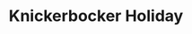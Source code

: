 ---
title: Knickerbocker Holiday
year: 1948
month: 05
opening_date: 1948-05-01
closing_date:
layout: productions
image:
image_caption:
image_credit:
playbill: 
category: 
Theatre: Theatre Jacksonville
Venue: Little Theatre
cast:
  Anthony Corlear: Neel Witschen, Jr.
  Brom Broeck: Clem Boatright
  Citizen of New Amsterdam:
    - Barnes Clements
    - Charlotte Pearce
    - Florence Price
    - Gloria Maddock
    - Guy Alvarez
    - Joan Henderson
    - John Fletcher
    - Lou Edwards
    - Mary Lou Gories
    - Maurice Blitch
    - Natalie Clarke
    - Phil Ganim
    - Ray Epperson
    - Toni Gories
  deVries: Robert Mahoney
  General Poffenburgh: Karl Knoche
  Indian:
    - Carole Henning
    - Ernestine Logie
    - June Hodges
    - Mary Parsons
    - Mervyn White
    - Patty Parker
    - Sabina Reiser
    - Thelma House
  Mistress Schermerhorn: Mathialde Colle
  Pieter Stuyvesant: Charles J. Broyles
  Roosevelt: Sven Koller
  Schermerhorn: Finley Tucker, Jr.
  Soldier:
    - Charles Berry
    - Harvard Eubanks
    - LaMarr Wigg
    - Myron Blattner
    - Richard Rosenberg
  Tenpin: Tom Appleyard
  Tienhoven: George Durney
  Tina Tienhoven: Grace Miles
  Van Cortland, Jr: Francis Gardner
  Van Rensselear: Marvin Purser
  Vanderbilt: Jack Harrell
  Washington Irving: Lewis Magee
crew:
  Director: L. Bramer Carlson
  Musical Director: Duke LeBrun
  Assistant Stage Manager: Maxine Browning
  Costumes:
    - Eula Mae Snow
    - Helen Taylor
    - Jean Manning
    - Vivienne Salter
  Lighting Design: Duke LeBrun
  Light Controls:
    - Jimmy Trollinger
    - Mickey Mills
    - Su Hawkins
    - Nina Branch
  Properties:
    - Edith Vaughn
    - Elva Stein
    - Eula Mae Snow
    - Jean Manning
    - June Lanham
    - Scotty Cameron
  Make-up:
    - Beverly Adams
    - Elmo Lehman
    - Helen Taylor
    - Louise Bowden
    - Louise Elkins
    - Mickey Meischner
    - Nina Branch
    - Pearl Lewis
    - Sally Proctor
    - Vesta Leslie
  Scenery Construction:
    - Carl Buchanan
    - Curly Elmore
    - David Salter
    - Edward Newsom
    - Howard Peterson
    - Joe Vaughn
    - Maude LeBrun
    - Nina Branch
    - Velma Henning
    - Vivienne Salter
    - Vonnie Patton
    - Walter Churchill
  Set and Lighting Design: Helen Kriebs
  Set Design: Jay Harder
  Stage Manager: Vera Cooper
orchestra:
  Bassoon: Henry Greene
  Clarinet:
    - Paul Chafin
    - Pete Hull
    - Richard Lee
  Flute:
    - Margaret Garrison
    - Susan Martin
  Hammond Organ: Robert Lee
  Piano: Mary Ellen Minge
  Pipes: Elva Stein
  Trumpet:
    - Jack Sheldon
    - Winfield C. Treisback
  Violin:
    - Dikaan V. Kavaltian
    - E.W. Brightwell
    - James Brightwell
    - Jean Smith
    - John Glass
    - Karl Knoche, Jr.
external_links:
---